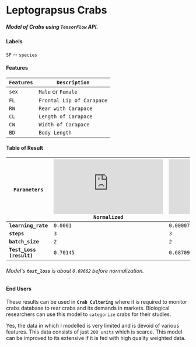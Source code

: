 # Leptograpsus Crabs

##### Model of Crabs using `TensorFlow` API.

#### Labels
`SP` -- `species`

#### Features
| __`Features`__ | __`Description`__ |
| --- | --- |
| `sex` | `Male` or `Female` |
| `FL` | `Frontal Lip of Carapace` |
| `RW` | `Rear with Carapace` |
| `CL` | `Length of Carapace`
| `CW` | `Width of Carapace`
| `BD` | `Body Length`

#### Table of Result

| `Parameters` | ![equation](http://latex.codecogs.com/gif.latex?log) `Normalized` | ![equation](http://latex.codecogs.com/gif.latex?Z-score) `Normalized` |
| --- | --- | --- |
| __`learning_rate`__ | `0.0001` | `0.00007` |
| __`steps`__ | `3` | `3` |
| __`batch_size`__ | `2` | `2` |
| __`Test_Loss (result)`__ | `0.70145` | `0.68709` |

###### Model's __`test_loss`__ is about `0.69662` before normalization.

#### End Users

These results can be used in __`Crab Cultering`__ where it is required to monitor crabs database to rear crabs and its demands in markets. Biological researchers can use this model to `categorize` crabs for their studies.

Yes, the data in which I modelled is very limited and is devoid of various features. This data consists of just `200 units` which is scarce. This model can be improved to its extensive if it is fed with high quality weighted data.
